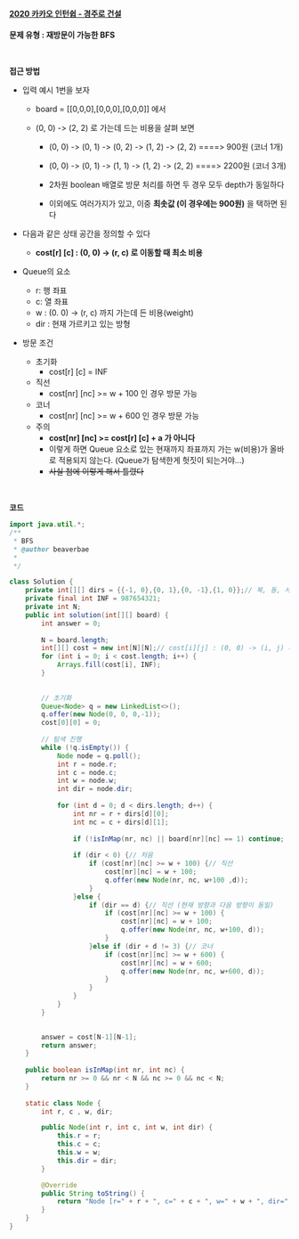 #### [2020 카카오 인턴쉽 - 경주로 건설](https://programmers.co.kr/learn/courses/30/lessons/67259)

**문제 유형 : 재방문이 가능한 BFS** 

<br>

**접근 방법**

- 입력 예시 1번을 보자

  - board = [[0,0,0],[0,0,0],[0,0,0]] 에서 

  - (0, 0) -> (2, 2) 로 가는데 드는 비용을 살펴 보면

    - (0, 0) -> (0, 1) -> (0, 2) -> (1, 2) -> (2, 2) ====> 900원 (코너 1개)
    - (0, 0) -> (0, 1) -> (1, 1) -> (1, 2) -> (2, 2) ====> 2200원 (코너 3개)  
    - 2차원 boolean 배열로 방문 처리를 하면 두 경우 모두 depth가 동일하다

    - 이외에도 여러가지가 있고, 이중 **최솟값 (이 경우에는 900원)** 을 택하면 된다

- 다음과 같은 상태 공간을 정의할 수 있다

  - **cost[r] [c] : (0, 0) -> (r, c) 로 이동할 때 최소 비용**

- Queue의 요소 
  - r: 행 좌표
  - c: 열 좌표
  - w : (0. 0) -> (r, c) 까지 가는데 든 비용(weight)
  - dir : 현재 가르키고 있는 방형

- 방문 조건 
  - 초기화
    - cost[r] [c] = INF
  - 직선
    - cost[nr] [nc] >= w + 100 인 경우 방문 가능
  - 코너
    - cost[nr] [nc] >= w + 600 인 경우 방문 가능
  - 주의
    - **cost[nr] [nc] >= cost[r] [c] + a 가 아니다**
    - 이렇게 하면 Queue 요소로 있는 현재까지 좌표까지 가는 w(비용)가 올바로 적용되지 않는다. (Queue가 탐색한게 헛짓이 되는거야...)
    - ~~사실 첨에 이렇게 해서 틀렸다~~

<br>

**코드**

```java
import java.util.*;
/**
 * BFS
 * @author beaverbae
 *
 */

class Solution {
	private int[][] dirs = {{-1, 0},{0, 1},{0, -1},{1, 0}};// 북, 동, 서, 남
	private final int INF = 987654321;
	private int N;
	public int solution(int[][] board) {
        int answer = 0;
        
        N = board.length;
        int[][] cost = new int[N][N];// cost[i][j] : (0, 0) -> (i, j) 까지의 최소 비용 
        for (int i = 0; i < cost.length; i++) {
			Arrays.fill(cost[i], INF);
		}
        
        
        // 초기화
        Queue<Node> q = new LinkedList<>();
        q.offer(new Node(0, 0, 0,-1));
        cost[0][0] = 0;
        
        // 탐색 진행
        while (!q.isEmpty()) {
        	Node node = q.poll();
        	int r = node.r;
        	int c = node.c;
        	int w = node.w;
        	int dir = node.dir;
        	
        	for (int d = 0; d < dirs.length; d++) {
				int nr = r + dirs[d][0];
				int nc = c + dirs[d][1];
				
				if (!isInMap(nr, nc) || board[nr][nc] == 1) continue;
			
				if (dir < 0) {// 처음
					if (cost[nr][nc] >= w + 100) {// 직선
						cost[nr][nc] = w + 100;
						q.offer(new Node(nr, nc, w+100 ,d));
					}
				}else {
					if (dir == d) {// 직선 (현재 방향과 다음 방향이 동일)
						if (cost[nr][nc] >= w + 100) {
							cost[nr][nc] = w + 100;
							q.offer(new Node(nr, nc, w+100, d));
						}
					}else if (dir + d != 3) {// 코너
						if (cost[nr][nc] >= w + 600) {
							cost[nr][nc] = w + 600;
							q.offer(new Node(nr, nc, w+600, d));
						}
					}
				}
        	}
        }

        
        answer = cost[N-1][N-1];
        return answer;
    }
	
	public boolean isInMap(int nr, int nc) {
		return nr >= 0 && nr < N && nc >= 0 && nc < N;
	}
	
	static class Node {
		int r, c , w, dir;

		public Node(int r, int c, int w, int dir) {
			this.r = r;
			this.c = c;
			this.w = w;
			this.dir = dir;
		}

		@Override
		public String toString() {
			return "Node [r=" + r + ", c=" + c + ", w=" + w + ", dir=" + dir + "]";
		}
	}
}

```

